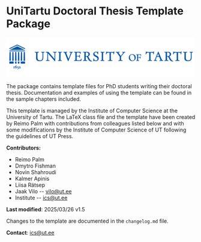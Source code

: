 # UniTartu Doctoral Thesis Template Package

[<img alt="University of Tartu" src="assets/figures/tartu_ylikool_logo-e1589353961210.png" width="500"/>](https://ut.ee)

The package contains template files for PhD students writing their doctoral thesis. Documentation and examples of using
the template can be found in the sample chapters included.

This template is managed by the Institute of Computer Science at the University of Tartu.
The LaTeX class file and the template have been created by Reimo Palm with contributions from colleagues listed below
and with some modifications by the Institute of Computer Science of UT following the guidelines of UT Press.

**Contributors:**

- Reimo Palm
- Dmytro Fishman
- Novin Shahroudi
- Kalmer Apinis
- Liisa Rätsep
- Jaak Vilo -- vilo@ut.ee
- Institute -- ics@ut.ee

**Last modified**: 2025/03/26 v1.5

Changes to the template are documented in the `changelog.md` file.

**Contact**: ics@ut.ee
